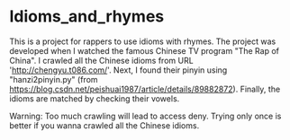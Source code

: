 # Idioms_and_rhymes
This is a project for rappers to use idioms with rhymes. The project was developed when I watched the famous Chinese TV program "The Rap of China". I crawled all the Chinese idioms from URL 'http://chengyu.t086.com/'. Next, I found their pinyin using "hanzi2pinyin.py" (from https://blog.csdn.net/peishuai1987/article/details/89882872). Finally, the idioms are matched by checking their vowels.

Warning:
Too much crawling will lead to access deny. Trying only once is better if you wanna crawled all the Chinese idioms.
